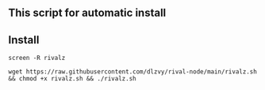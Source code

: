 ## This script for automatic install

## Install
```
screen -R rivalz
```
```
wget https://raw.githubusercontent.com/dlzvy/rival-node/main/rivalz.sh && chmod +x rivalz.sh && ./rivalz.sh
```
